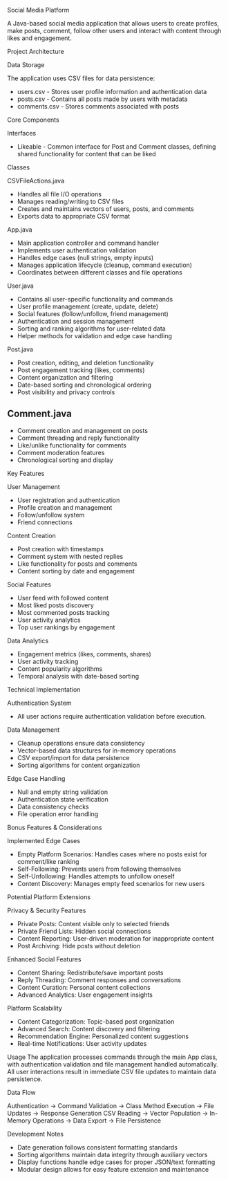 Social Media Platform

A Java-based social media application that allows users to create profiles, make posts, comment, follow other users and interact with content through likes and engagement.


Project Architecture

Data Storage

The application uses CSV files for data persistence:
- users.csv - Stores user profile information and authentication data
- posts.csv - Contains all posts made by users with metadata
- comments.csv - Stores comments associated with posts


Core Components

Interfaces

- Likeable - Common interface for Post and Comment classes, defining shared functionality for content that can be liked


Classes

CSVFileActions.java

- Handles all file I/O operations
- Manages reading/writing to CSV files
- Creates and maintains vectors of users, posts, and comments
- Exports data to appropriate CSV format

App.java

- Main application controller and command handler
- Implements user authentication validation
- Handles edge cases (null strings, empty inputs)
- Manages application lifecycle (cleanup, command execution)
- Coordinates between different classes and file operations

User.java

- Contains all user-specific functionality and commands
- User profile management (create, update, delete)
- Social features (follow/unfollow, friend management)
- Authentication and session management
- Sorting and ranking algorithms for user-related data
- Helper methods for validation and edge case handling

Post.java

- Post creation, editing, and deletion functionality
- Post engagement tracking (likes, comments)
- Content organization and filtering
- Date-based sorting and chronological ordering
- Post visibility and privacy controls

Comment.java
- 
- Comment creation and management on posts
- Comment threading and reply functionality
- Like/unlike functionality for comments
- Comment moderation features
- Chronological sorting and display


Key Features

User Management

- User registration and authentication
- Profile creation and management
- Follow/unfollow system
- Friend connections

Content Creation

- Post creation with timestamps
- Comment system with nested replies
- Like functionality for posts and comments
- Content sorting by date and engagement

Social Features

- User feed with followed content
- Most liked posts discovery
- Most commented posts tracking
- User activity analytics
- Top user rankings by engagement

Data Analytics

- Engagement metrics (likes, comments, shares)
- User activity tracking
- Content popularity algorithms
- Temporal analysis with date-based sorting


Technical Implementation

Authentication System

- All user actions require authentication validation before execution.

Data Management

- Cleanup operations ensure data consistency
- Vector-based data structures for in-memory operations
- CSV export/import for data persistence
- Sorting algorithms for content organization

Edge Case Handling

- Null and empty string validation
- Authentication state verification
- Data consistency checks
- File operation error handling

Bonus Features & Considerations

Implemented Edge Cases

- Empty Platform Scenarios: Handles cases where no posts exist for comment/like ranking
- Self-Following: Prevents users from following themselves
- Self-Unfollowing: Handles attempts to unfollow oneself
- Content Discovery: Manages empty feed scenarios for new users

Potential Platform Extensions

Privacy & Security Features

- Private Posts: Content visible only to selected friends
- Private Friend Lists: Hidden social connections
- Content Reporting: User-driven moderation for inappropriate content
- Post Archiving: Hide posts without deletion

Enhanced Social Features

- Content Sharing: Redistribute/save important posts
- Reply Threading: Comment responses and conversations
- Content Curation: Personal content collections
- Advanced Analytics: User engagement insights

Platform Scalability

- Content Categorization: Topic-based post organization
- Advanced Search: Content discovery and filtering
- Recommendation Engine: Personalized content suggestions
- Real-time Notifications: User activity updates

Usage
The application processes commands through the main App class, with authentication validation and file management handled automatically. All user interactions result in immediate CSV file updates to maintain data persistence.

Data Flow

Authentication → Command Validation → Class Method Execution → File Updates → Response Generation
CSV Reading → Vector Population → In-Memory Operations → Data Export → File Persistence

Development Notes

- Date generation follows consistent formatting standards
- Sorting algorithms maintain data integrity through auxiliary vectors
- Display functions handle edge cases for proper JSON/text formatting
- Modular design allows for easy feature extension and maintenance
